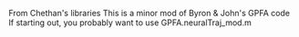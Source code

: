 From Chethan's libraries
This is a minor mod of Byron & John's GPFA code
If starting out, you probably want to use GPFA.neuralTraj_mod.m
